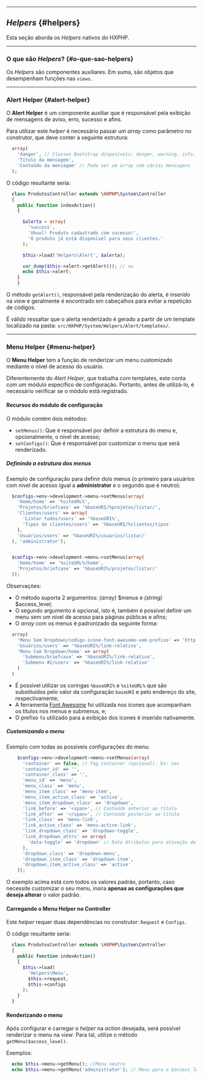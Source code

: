 ----
## *Helpers* {#helpers}

Esta seção aborda os *Helpers* nativos do HXPHP.

----

### O que são *Helpers*? {#o-que-sao-helpers}

Os *Helpers* são componentes auxiliares. Em suma, são objetos que desempenham funções nas `views`.

----

### Alert Helper {#alert-helper}

O **Alert Helper** é um componente auxiliar que é responsável pela exibição de mensagens de aviso, erro, sucesso e afins.

Para utilizar este *helper* é necessário passar um *array* como parâmetro no construtor, que deve conter a seguinte estrutura:

```php
  array(
    'danger', // Classes Bootstrap disponíveis: danger, warning, info, success
    'Título da mensagem',
    'Conteúdo da mensagem' // Pode ser um array com várias mensagens
  );
```


O código resultante seria:
```php
  class ProdutosController extends \HXPHP\System\Controller
  {
    public function indexAction()
    {

      $alerta = array(
        'success',
        'Uhuul! Produto cadastrado com sucesso!',
        'O produto já está disponível para seus clientes.'
      );

      $this->load('Helpers\Alert', $alerta);

      var_dump($this->alert->getAlert()); // ou
      echo $this->alert;
    }
	}
```


O método `getAlert()`, responsável pela renderização do alerta, é inserido na *view* e geralmente é encontrado em cabeçalhos para evitar a repetição de códigos.

É válido ressaltar que o alerta renderizado é gerado a partir de um template localizado na pasta: `src/HXPHP/System/Helpers/Alert/templates/`.

----
### Menu Helper {#menu-helper}

O **Menu Helper** tem a função de renderizar um menu customizado mediante o nível de acesso do usuário.

Diferentemente do *Alert Helper*, que trabalha com templates, este conta com um módulo específico de configuração. Portanto, antes de utilizá-lo, é necessário verificar se o módulo está registrado.

#### Recursos do módulo de configuração

O módulo contém dois métodos:
+ `setMenus()`: Que é responsável por definir a estrutura do menu e, opcionalmente, o nível de acesso;
+ `setConfigs()`: Que é responsável por customizar o menu que será renderizado.

##### Definindo a estrutura dos menus

Exemplo de configuração para definir dois menus (o primeiro para usuários com nível de acesso igual a **administrator** e o segundo que é neutro):

```php
  $configs->env->development->menu->setMenus(array(
    'Home/home' => '%siteURL%',
    'Projetos/briefcase' => '%baseURI/%projetos/listar/',
    'Clientes/users' => array(
      'Listar todos/users' => '%baseURI%',
      'Tipos de clientes/users' => '%baseURI/%clientes/tipos'
    ),
    'Usuários/users' => '%baseURI%/usuarios/listar/'
  ), 'administrator');


  $configs->env->development->menu->setMenus(array(
    'Home/home' => '%siteURL%/home',
    'Projetos/briefcase' => '%baseURI%/projetos/listar/'
  ));
```

Observações:
+ O método suporta 2 argumentos: *(array)* $menus e *(string)* $access_level;
+ O segundo argumento é opcional, isto é, também é possível definir um menu sem um nível de acesso para páginas públicas e afins;
+ O *array* com os menus é padronizado da seguinte forma:
```php
  array(
    'Menu Sem Dropdown/codigo-icone-font-awesome-sem-prefixo' => 'http://www.link-absoluto.com',
    'Usuários/users' => '%baseURI%/link-relativo',
    'Menu Com Dropdown/home' => array(
      'Submenu/briefcase' => '%baseURI%/link-relativo',
      'Submenu #2/users' => '%baseURI%/link-relativo'
    )
  )
```
+ É possível utilizar os coringas `%baseURI%` e `%siteURL%` que são substituídos pelo valor da configuração `baseURI` e pelo endereço do site, respectivamente;
+ A ferramenta [Font Awesome](http://fontawesome.io/) foi utilizada nos ícones que acompanham os títulos nos menus e submenus, e;
+ O prefixo `fa` utilizado para a exibição dos ícones é inserido nativamente.

##### Customizando o menu

Exemplo com todas as possíveis configurações do menu:
```php
    $configs->env->development->menu->setMenus(array(
      'container' => false, // Tag container (opcional). Ex: nav
      'container_id' => '',
      'container_class' => '',
      'menu_id' => 'menu',
      'menu_class' => 'menu',
      'menu_item_class' => 'menu-item',
      'menu_item_active_class' => 'active',
      'menu_item_dropdown_class' => 'dropdown',
      'link_before' => '<span>', // Conteúdo anterior ao título
      'link_after' => '</span>', // Conteúdo posterior ao título
      'link_class' => 'menu-link',
      'link_active_class' => 'menu-active-link',
      'link_dropdown_class' => 'dropdown-toggle',
      'link_dropdown_attrs' => array(
        'data-toggle' => 'dropdown' // Data Atributos para ativação do dropdown
      ),
      'dropdown_class' => 'dropdown-menu',
      'dropdown_item_class' => 'dropdown-item',
      'dropdown_item_active_class' => 'active'
    ));
```

O exemplo acima está com todos os valores padrão, portanto, caso necessite customizar o seu menu, insira **apenas as configurações que deseja alterar** o valor padrão.

#### Carregando o Menu Helper no Controller

Este *helper* requer duas dependências no construtor: `Request` e `Configs`.


O código resultante seria:
```php
  class ProdutosController extends \HXPHP\System\Controller
  {
    public function indexAction()
    {
      $this->load(
        'Helpers\Menu',
        $this->request,
        $this->configs
      );
    }
  }
```

#### Renderizando o menu

Após configurar e carregar o *helper* na *action* desejada, será possível renderizar o menu na *view*. Para tal, utilize o método `getMenu($access_level)`.

Exemplos:
```php
  echo $this->menu->getMenu(); //Menu neutro
  echo $this->menu->getMenu('administrator'); // Menu para o $access_level = administrator
```
